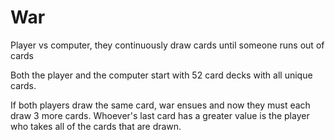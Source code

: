 # War
Player vs computer, they continuously draw cards until someone runs out of cards

Both the player and the computer start with 52 card decks with all unique cards.

If both players draw the same card, war ensues and now they must each draw 3 more cards.
Whoever's last card has a greater value is the player who takes all of the cards that are drawn.
